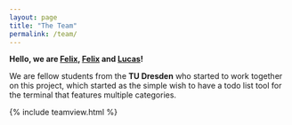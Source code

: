 ```yaml
---
layout: page
title: "The Team"
permalink: /team/
---
```


**Hello, we are [Felix](https://github.com/h4llow3En), [Felix](https://github.com/Feliix42) and [Lucas](https://github.com/lucasvog)!**

We are fellow students from the **TU Dresden** who started to work together on this project, which started as the simple wish to have a todo list tool for the terminal that features multiple categories.


{% include teamview.html %}
